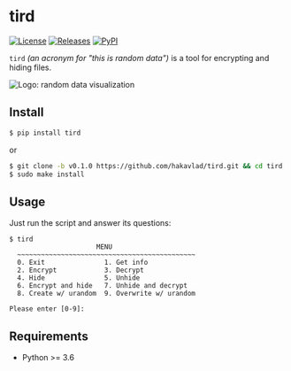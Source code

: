 # tird

[![License](https://img.shields.io/badge/License-CC0-blue)](https://github.com/hakavlad/tird/blob/main/LICENSE)
[![Releases](https://img.shields.io/github/v/release/hakavlad/tird)](https://github.com/hakavlad/tird/releases)
[![PyPI](https://img.shields.io/pypi/v/tird?color=blue&label=PyPI)](https://pypi.org/project/tird/)

`tird` *(an acronym for "this is random data")* is a tool for encrypting and hiding files.

![Logo: random data visualization](https://i.imgur.com/kZc0el8.png)

## Install

```bash
$ pip install tird
```
or
```bash
$ git clone -b v0.1.0 https://github.com/hakavlad/tird.git && cd tird
$ sudo make install
```

## Usage

Just run the script and answer its questions:
```
$ tird
                      MENU
  ~~~~~~~~~~~~~~~~~~~~~~~~~~~~~~~~~~~~~~~~~~~~~
  0. Exit               1. Get info
  2. Encrypt            3. Decrypt
  4. Hide               5. Unhide
  6. Encrypt and hide   7. Unhide and decrypt
  8. Create w/ urandom  9. Overwrite w/ urandom

Please enter [0-9]: 
```

## Requirements

- Python >= 3.6
